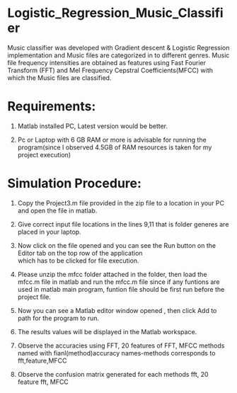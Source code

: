 # Logistic_Regression_Music_Classifier
Music classifier was developed with Gradient descent &amp;  Logistic Regression implementation and Music files are categorized in to different genres.  Music file frequency intensities are obtained as features using Fast Fourier Transform (FFT) and Mel Frequency Cepstral Coefficients(MFCC) with which the Music files are classified.


Requirements:
=============

1. Matlab installed PC, Latest version would be better.

2. Pc or Laptop with 6 GB RAM or more is advisable for running the program(since I observed 4.5GB of RAM resources is taken for my project execution)


Simulation Procedure:
=====================

1. Copy the Project3.m file provided in the zip file to a location in your PC and open the file in matlab.

2. Give correct input file locations in the lines 9,11 that is folder generes are placed in your laptop.

2. Now click on the file opened and you can see the Run button on the Editor tab on the top row of the application  
   which has to be clicked for file execution.

3. Please unzip the mfcc folder attached in the folder, then load the mfcc.m file in matlab and run the mfcc.m file
   since if any funtions are used in matlab main program, funtion file should be first run before the project file.

4. Now you can see a Matlab editor window  opened , then click Add to path for the program to run.

5. The results values will be displayed in the Matlab workspace.

6. Observe the accuracies using FFT, 20 features of FFT, MFCC methods named with fianl(method)accuracy names-methods corresponds to fft,feature,MFCC

7. Observe the confusion matrix generated for each methods fft, 20 feature fft, MFCC

 




